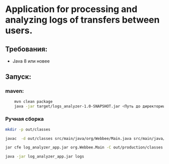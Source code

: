 #  Application for processing and analyzing logs of transfers between users.

## Требования:
- Java 8 или новее

## Запуск:

### maven:

``` bash    
    mvn clean package
    java -jar target/logs_analyzer-1.0-SNAPSHOT.jar <Путь до директории с логами>
```

### Ручная сборка
```bash
mkdir -p out/classes

javac  -d out/classes src/main/java/org/Webbee/Main.java src/main/java/org/Webbee/model/*.java src/main/java/org/Webbee/services/*.java src/main/java/org/Webbee/exceptions/*.java

jar cfe log_analyzer_app.jar org.Webbee.Main -C out/production/classes .

java -jar log_analyzer_app.jar logs